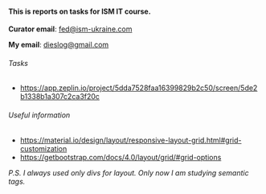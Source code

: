 #### This is reports on tasks for ISM IT course.

**Curator email**: fed@ism-ukraine.com

**My email**: dieslog@gmail.com

###### Tasks
* https://app.zeplin.io/project/5dda7528faa16399829b2c50/screen/5de2b1338b1a307c2ca3f20c

###### Useful information
* https://material.io/design/layout/responsive-layout-grid.html#grid-customization
* https://getbootstrap.com/docs/4.0/layout/grid/#grid-options

_P.S. I always used only divs for layout. Only now I am studying semantic tags._
